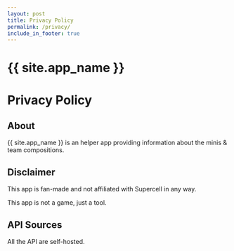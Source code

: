 ```yaml
---
layout: post
title: Privacy Policy
permalink: /privacy/
include_in_footer: true
---
```


# {{ site.app_name }}
# Privacy Policy

## About

{{ site.app_name }} is an helper app providing information about the minis & team compositions.

## Disclaimer
This app is fan-made and not affiliated with Supercell in any way.

This app is not a game, just a tool.

## API Sources
All the API are self-hosted.
